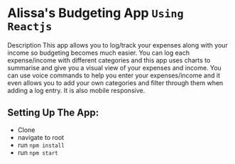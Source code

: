 # Alissa's Budgeting App ``Using Reactjs``

Description
This app allows you to log/track your expenses along with your income so budgeting becomes much easier.  You can log each expense/income with different categories and this app uses charts to summarise and give you a visual view of your expenses and income. You can use voice commands to help you enter your expenses/income and it even allows you to add your own categories and filter through them when adding a log entry. It is also mobile responsive.


## Setting Up The App:

- Clone
- navigate to root
- run `npm install`
- run `npm start`
